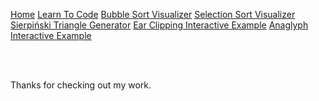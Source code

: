 [Home](/)
[Learn To Code](https://tylermackj.github.io/Codedoc-Blog/)
[Bubble Sort Visualizer](https://tylermackj.github.io/BubbleSort/)
[Selection Sort Visualizer](https://tylermackj.github.io/SelectionSort/)
[Sierpiński Triangle Generator](https://tylermackj.github.io/Triforce/)
[Ear Clipping Interactive Example](https://tylermackj.github.io/EarClipping/)
[Anaglyph Interactive Example](https://tylermackj.github.io/Anaglyph/)

<br><br>

Thanks for checking out my work.